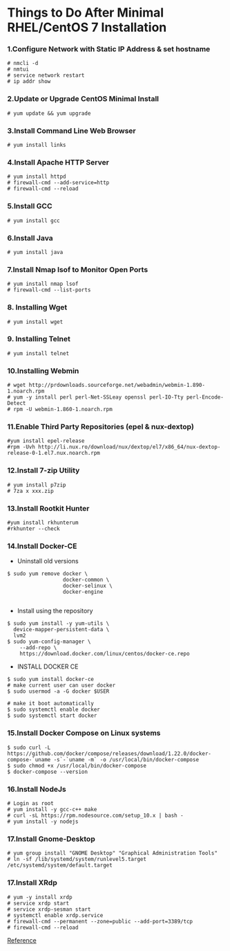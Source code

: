 # Things to Do After Minimal RHEL/CentOS 7 Installation

### 1.Configure Network with Static IP Address & set hostname
```
# nmcli -d 
# nmtui
# service network restart
# ip addr show
```
### 2.Update or Upgrade CentOS Minimal Install
```
# yum update && yum upgrade
```
### 3.Install Command Line Web Browser
```
# yum install links
```
### 4.Install Apache HTTP Server
```
# yum install httpd
# firewall-cmd --add-service=http
# firewall-cmd --reload
```
### 5.Install GCC
```
# yum install gcc
```
### 6.Install Java
```
# yum install java
```
### 7.Install Nmap lsof to Monitor Open Ports
```
# yum install nmap lsof
# firewall-cmd --list-ports
```
### 8. Installing Wget
```
# yum install wget
```
### 9. Installing Telnet
```
# yum install telnet
```
### 10.Installing Webmin
```
# wget http://prdownloads.sourceforge.net/webadmin/webmin-1.890-1.noarch.rpm
# yum -y install perl perl-Net-SSLeay openssl perl-IO-Tty perl-Encode-Detect
# rpm -U webmin-1.860-1.noarch.rpm
```
### 11.Enable Third Party Repositories (epel & nux-dextop)
```
#yum install epel-release
#rpm -Uvh http://li.nux.ro/download/nux/dextop/el7/x86_64/nux-dextop-release-0-1.el7.nux.noarch.rpm
```
### 12.Install 7-zip Utility
```
# yum install p7zip
# 7za x xxx.zip
```
### 13.Install Rootkit Hunter
```
#yum install rkhunterum
#rkhunter --check
```
### 14.Install Docker-CE
* Uninstall old versions
```
$ sudo yum remove docker \
                  docker-common \
                  docker-selinux \
                  docker-engine
                  
```
* Install using the repository
```
$ sudo yum install -y yum-utils \
  device-mapper-persistent-data \
  lvm2
$ sudo yum-config-manager \
    --add-repo \
    https://download.docker.com/linux/centos/docker-ce.repo

```
* INSTALL DOCKER CE
```
$ sudo yum install docker-ce
# make current user can user docker
$ sudo usermod -a -G docker $USER

# make it boot automatically 
$ sudo systemctl enable docker
$ sudo systemctl start docker
```
### 15.Install Docker Compose on Linux systems
```
$ sudo curl -L https://github.com/docker/compose/releases/download/1.22.0/docker-compose-`uname -s`-`uname -m` -o /usr/local/bin/docker-compose
$ sudo chmod +x /usr/local/bin/docker-compose
$ docker-compose --version
```
### 16.Install NodeJs
```
# Login as root
# yum install -y gcc-c++ make
# curl -sL https://rpm.nodesource.com/setup_10.x | bash -
# yum install -y nodejs
```
### 17.Install Gnome-Desktop
```
# yum group install "GNOME Desktop" "Graphical Administration Tools"
# ln -sf /lib/systemd/system/runlevel5.target /etc/systemd/system/default.target
```
### 17.Install XRdp
```
# yum -y install xrdp
# service xrdp start
# service xrdp-sesman start
# systemctl enable xrdp.service
# firewall-cmd --permanent --zone=public --add-port=3389/tcp
# firewall-cmd --reload
```

[Reference](https://www.tecmint.com/things-to-do-after-minimal-rhel-centos-7-installation)